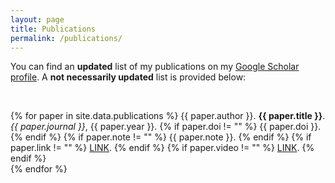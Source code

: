 ```yaml
---
layout: page
title: Publications
permalink: /publications/
---
```


You can find an **updated** list of my publications on my [Google Scholar profile][google-scholar]. A **not necessarily updated** list is provided below:

<br>

{% for paper in site.data.publications %}
{{ paper.author }}. <b>{{ paper.title }}</b>. <i>{{ paper.journal }}</i>, {{ paper.year }}. {% if paper.doi != "" %} {{ paper.doi }}. {% endif %} {% if paper.note != "" %} {{ paper.note }}. {% endif %} {% if paper.link != "" %} <a href="{{ paper.link }}">LINK</a>. {% endif %} {% if paper.video != "" %} <a href="{{ paper.video }}">LINK</a>. {% endif %}<br>
{% endfor %}

[google-scholar]: https://scholar.google.com/citations?user=DAP30jYAAAAJ
